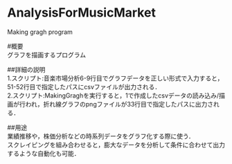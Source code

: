 # AnalysisForMusicMarket
Making gragh program

#概要<br>
グラフを描画するプログラム

##詳細の説明<br>
1.スクリプト:音楽市場分析6-9行目でグラフデータを正しい形式で入力すると，51-52行目で指定したパスにcsvファイルが出力される．<br>
2.スクリプト:MakingGraghを実行すると，1で作成したcsvデータの読み込み/描画が行われ，折れ線グラフのpngファイルが33行目で指定したパスに出力される．

##用途<br>
業績推移や，株価分析などの時系列データをグラフ化する際に使う．<br>
スクレイピングを組み合わせると，膨大なデータを分析して条件に合わせて出力するような自動化も可能．
